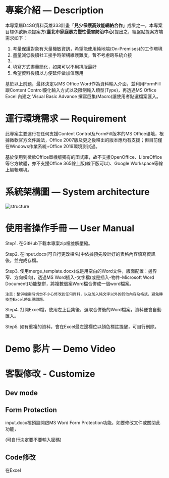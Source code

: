 # 專案介紹 — Description

本專案屬D4SG資料英雄333計畫「**兒少保護高效能網絡合作**」成果之一，本專案目標係欲解決提案方(**臺北市家庭暴力暨性侵害防治中心**)提出之，經盤點提案方端需求如下：
1. 考量保護對象有大量機敏資訊，希望能使用純地端(On-Premises)的工作環境
2. 盡量減低後續社工接手時架構維護難度，暫不考慮跨系統介接
3. 
4. 填寫方式盡量簡化，如果可以不用排版最好
5. 希望資料後續以方便延伸做加值應用

基於以上前題，最終決定以MS Office Word作為資料輸入介面，並利用FormFill跟Content Control優化輸入方式以及限制輸入類型(Type)，再透過MS Office Excel 內建之 Visual Basic Advance 撰寫巨集(Macro)讓使用者點選檔案匯入。

# 運行環境需求 — Requirement

此專案主要運行在任何支援Content Control及FormFill版本的MS Office環境，根據微軟官方文件說法，Office 2007版及更之後釋出的版本應均有支援；但目前僅在Windows作業系統+Office 2019環境測試過。

基於使用到微軟Office單機版獨有的函式庫，故不支援OpenOffice、LibreOffice等它方軟體，亦不支援Office 365線上版(線下版可以)、Google Workspace等線上編輯環境。

# 系統架構圖 — System architecture

![structure]([https://github.com/spring28892/dvsa_doc2excel/blob/main/structure.png?raw=true])

# 使用者操作手冊 — User Manual

Step1. 在GitHub下載本專案zip檔並解壓縮。

Step2. 在input.docx(可自行更改檔名)中依據預先設計好的表格內容填寫資訊後，並完成存檔。

Step3. 使用merge_template.docx(或是用空白的Word文件，版面配置：邊界窄、方向橫向)，透過MS Word插入-文字檔(或是插入-物件-Microsoft Word Document)功能整併，將複數個案Word檔合併成一個word檔案。

    注意：整併檔案時切勿不小心修改到任何資料，以及加入純文字以外的其他內容及格式，避免轉換至Excel時出現問題。

Step4. 打開Excel檔，使用左上巨集後，選取合併後的Word檔案，資料便會自動匯入。

Step5. 如有重複的資料，會在Excel最左邊欄位以顏色標註提醒，可自行刪除。

# Demo 影片 — Demo Video

# 客製修改 - Customize 

## Dev mode



## Form Protection

input.docx檔預設開啟MS Word Form Protection功能，如要修改文件或關閉此功能，

(可自行決定要不要輸入密碼)



## Code修改

在Excel
